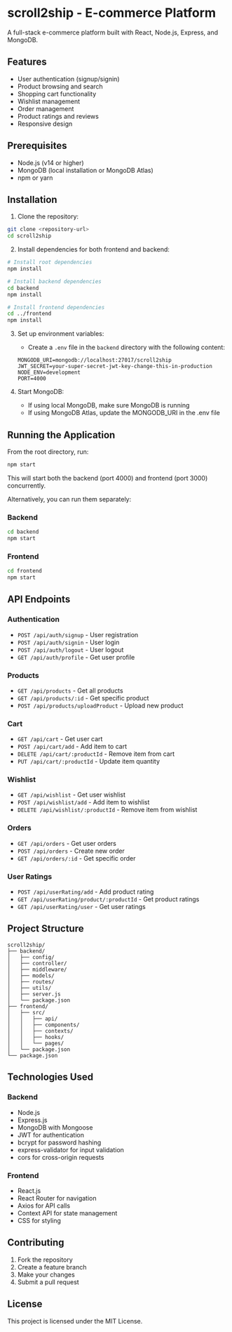 # scroll2ship - E-commerce Platform

A full-stack e-commerce platform built with React, Node.js, Express, and MongoDB.

## Features

- User authentication (signup/signin)
- Product browsing and search
- Shopping cart functionality
- Wishlist management
- Order management
- Product ratings and reviews
- Responsive design

## Prerequisites

- Node.js (v14 or higher)
- MongoDB (local installation or MongoDB Atlas)
- npm or yarn

## Installation

1. Clone the repository:
```bash
git clone <repository-url>
cd scroll2ship
```

2. Install dependencies for both frontend and backend:
```bash
# Install root dependencies
npm install

# Install backend dependencies
cd backend
npm install

# Install frontend dependencies
cd ../frontend
npm install
```

3. Set up environment variables:
   - Create a `.env` file in the `backend` directory with the following content:
   ```
   MONGODB_URI=mongodb://localhost:27017/scroll2ship
   JWT_SECRET=your-super-secret-jwt-key-change-this-in-production
   NODE_ENV=development
   PORT=4000
   ```

4. Start MongoDB:
   - If using local MongoDB, make sure MongoDB is running
   - If using MongoDB Atlas, update the MONGODB_URI in the .env file

## Running the Application

From the root directory, run:
```bash
npm start
```

This will start both the backend (port 4000) and frontend (port 3000) concurrently.

Alternatively, you can run them separately:

### Backend
```bash
cd backend
npm start
```

### Frontend
```bash
cd frontend
npm start
```

## API Endpoints

### Authentication
- `POST /api/auth/signup` - User registration
- `POST /api/auth/signin` - User login
- `POST /api/auth/logout` - User logout
- `GET /api/auth/profile` - Get user profile

### Products
- `GET /api/products` - Get all products
- `GET /api/products/:id` - Get specific product
- `POST /api/products/uploadProduct` - Upload new product

### Cart
- `GET /api/cart` - Get user cart
- `POST /api/cart/add` - Add item to cart
- `DELETE /api/cart/:productId` - Remove item from cart
- `PUT /api/cart/:productId` - Update item quantity

### Wishlist
- `GET /api/wishlist` - Get user wishlist
- `POST /api/wishlist/add` - Add item to wishlist
- `DELETE /api/wishlist/:productId` - Remove item from wishlist

### Orders
- `GET /api/orders` - Get user orders
- `POST /api/orders` - Create new order
- `GET /api/orders/:id` - Get specific order

### User Ratings
- `POST /api/userRating/add` - Add product rating
- `GET /api/userRating/product/:productId` - Get product ratings
- `GET /api/userRating/user` - Get user ratings

## Project Structure

```
scroll2ship/
├── backend/
│   ├── config/
│   ├── controller/
│   ├── middleware/
│   ├── models/
│   ├── routes/
│   ├── utils/
│   ├── server.js
│   └── package.json
├── frontend/
│   ├── src/
│   │   ├── api/
│   │   ├── components/
│   │   ├── contexts/
│   │   ├── hooks/
│   │   └── pages/
│   └── package.json
└── package.json
```

## Technologies Used

### Backend
- Node.js
- Express.js
- MongoDB with Mongoose
- JWT for authentication
- bcrypt for password hashing
- express-validator for input validation
- cors for cross-origin requests

### Frontend
- React.js
- React Router for navigation
- Axios for API calls
- Context API for state management
- CSS for styling

## Contributing

1. Fork the repository
2. Create a feature branch
3. Make your changes
4. Submit a pull request

## License

This project is licensed under the MIT License.
